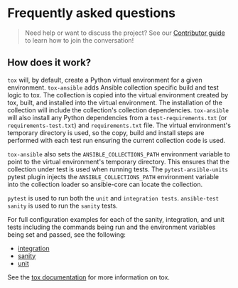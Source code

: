 # Frequently asked questions

> Need help or want to discuss the project? See our [Contributor guide](https://ansible.readthedocs.io/projects/tox-ansible/contributor_guide/#talk-to-us) to learn how to join the conversation!

## How does it work?

`tox` will, by default, create a Python virtual environment for a given environment. `tox-ansible` adds Ansible collection specific build and test logic to tox. The collection is copied into the virtual environment created by tox, built, and installed into the virtual environment. The installation of the collection will include the collection's collection dependencies. `tox-ansible` will also install any Python dependencies from a `test-requirements.txt` (or `requirements-test.txt`) and `requirements.txt` file. The virtual environment's temporary directory is used, so the copy, build and install steps are performed with each test run ensuring the current collection code is used.

`tox-ansible` also sets the `ANSIBLE_COLLECTIONS_PATH` environment variable to point to the virtual environment's temporary directory. This ensures that the collection under test is used when running tests. The `pytest-ansible-units` pytest plugin injects the `ANSIBLE_COLLECTIONS_PATH` environment variable into the collection loader so ansible-core can locate the collection.

`pytest` is used to run both the `unit` and `integration tests`.
`ansible-test sanity` is used to run the `sanity` tests.

For full configuration examples for each of the sanity, integration, and unit tests including the commands being run and the environment variables being set and passed, see the following:

- [integration](https://github.com/ansible/tox-ansible/blob/main/docs/integration.ini)
- [sanity](https://github.com/ansible/tox-ansible/blob/main/docs/sanity.ini)
- [unit](https://github.com/ansible/tox-ansible/blob/main/docs/unit.ini)

See the [tox documentation](https://tox.readthedocs.io/en/latest/) for more information on tox.

